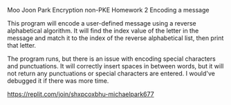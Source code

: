 Moo Joon Park
Encryption non-PKE
Homework 2
Encoding a message

This program will encode a user-defined message using a reverse alphabetical algorithm. It will find the index value of the letter in the message and match it to the index of the reverse alphabetical list, then print that letter.

The program runs, but there is an issue with encoding special characters and punctuations. It will correctly insert spaces in between words, but it will not return any punctuations or special characters are entered. I would've debugged it if there was more time.

https://replit.com/join/shxpcoxbhu-michaelpark677

